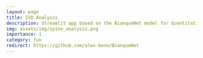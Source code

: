 ```yaml
---
layout: page
title: IVD Analysis
description: Streamlit app based on the BianqueNet model for Quantitative Analysis of Intervertebral Disc (IVD) Degeneration
img: assets/img/spine_analysis.png
importance: 1
category: fun
redirect: https://github.com/alex-bene/BianqueNet
---
```

